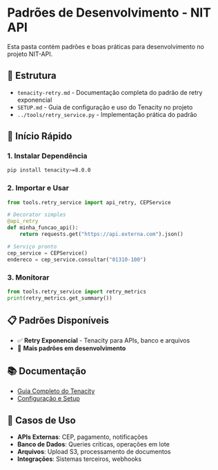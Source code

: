 # Padrões de Desenvolvimento - NIT API

Esta pasta contém padrões e boas práticas para desenvolvimento no projeto NIT-API.

## 📁 Estrutura

- `tenacity-retry.md` - Documentação completa do padrão de retry exponencial
- `SETUP.md` - Guia de configuração e uso do Tenacity no projeto
- `../tools/retry_service.py` - Implementação prática do padrão

## 🚀 Início Rápido

### 1. Instalar Dependência

```bash
pip install tenacity>=8.0.0
```

### 2. Importar e Usar

```python
from tools.retry_service import api_retry, CEPService

# Decorator simples
@api_retry
def minha_funcao_api():
    return requests.get("https://api.externa.com").json()

# Serviço pronto
cep_service = CEPService()
endereco = cep_service.consultar("01310-100")
```

### 3. Monitorar

```python
from tools.retry_service import retry_metrics
print(retry_metrics.get_summary())
```

## 📋 Padrões Disponíveis

- ✅ **Retry Exponencial** - Tenacity para APIs, banco e arquivos
- 🔄 **Mais padrões em desenvolvimento**

## 📚 Documentação

- [Guia Completo do Tenacity](TENACITY-RETRY.md)
- [Configuração e Setup](SETUP.md)

## 🎯 Casos de Uso

- **APIs Externas**: CEP, pagamento, notificações
- **Banco de Dados**: Queries críticas, operações em lote
- **Arquivos**: Upload S3, processamento de documentos
- **Integrações**: Sistemas terceiros, webhooks
